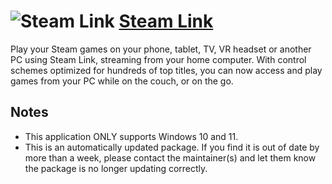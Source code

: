 # ![Steam Link](https://cdn.jsdelivr.net/gh/pauby/ChocoPackages@b7c36f1/icons/steam.png "Steam Logo") [Steam Link](https://chocolatey.org/packages/steamlink)

Play your Steam games on your phone, tablet, TV, VR headset or another PC using Steam Link, streaming from your home computer. With control schemes optimized for hundreds of top titles, you can now access and play games from your PC while on the couch, or on the go.

## Notes

* This application ONLY supports Windows 10 and 11.
* This is an automatically updated package. If you find it is out of date by more than a week, please contact the maintainer(s) and let them know the package is no longer updating correctly.
